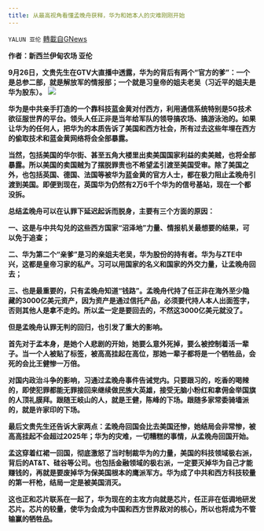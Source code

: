 ```yaml
---
title: 从最高视角看懂孟晚舟获释，华为和她本人的灾难刚刚开始
---
```

`YALUN 亚伦` [轉載自GNews](https://gnews.org/zh-hans/1559364/)

**作者：新西兰伊甸农场 亚伦**



**9月26日，文贵先生在GTV大直播中透露，华为的背后有两个“官方的爹”：一个是总参二部，就是解放军的情报部；一个就是习皇帝的姐夫老吴（习近平的姐夫是华为股东）。**
![](https://assets.gnews.org/wp-content/uploads/2021/09/b128-84c62b02f53041f1078482bf28b2e8b4.png)


**华为是中共亲手打造的一个靠科技蓝金黄对付西方，利用通信系统特别是****5G****技术欲征服世界的平台。领头人任正非是当年给军队的领导搞农场、搞游泳池的。如果让华为的任何人，把华为的本质告诉了美国和西方****社会****，所有过去这些年埋在西方的偷取技术和蓝金黄网络将会全部暴露。**

**当然，包括美国的华尔街、甚至五角大楼里出卖美国国家利益的卖美贼，也将全部暴露。所以美国的卖国贼为了摆脱罪责也不希望孟引渡至美国受审。除了美国之外，也包括英国、德国、法国等被华为蓝金黄的官方人士，都在极力阻止孟晚舟引渡到美国。即便到现在，英国华为仍然有****2****万****6****千个华为的信号基站，现在一个都没拆。**

**总结孟晚舟可以在认罪下延迟起诉而脱身，主要有三个方面的原因：**

**一、这是与中共勾兑的这些西方国家“沼泽地”力量、情报机关最想要的结果，可以免于追查；**

**二、华为第二个“亲爹”是习的亲姐夫老吴，华为股份的持有者。华为与****ZTE****中兴，这都是皇帝习家的私产。习可以用国家的名义和国家的外交力量，让孟晚舟回去；**

**三、也是最重要的，只有孟晚舟知道“钱路”。孟晚舟代持了任正非在海外至少隐藏的****3000****亿美元资产，因为资产是通过信托产品，必须要代持人本人出面签字，否则其他人是拿不走的。所以孟一定是要回去的，不然这****3000****亿美元就没了。**

**但是孟晚舟认罪无判的回归，也引发了重大的影响。**

**首先对于孟本身，是她个人悲剧的开始，她要么意外死掉，要么被控制着活一辈子。当一个人被贴了标签，被高高挂起在高位，那她一辈子都将是一个牺牲品，会死的会比王健惨一万倍。**

**对国内政治斗争的影响，习通过孟晚舟事件告诫党内。只要跟习的，吃香的喝辣的，即使犯罪都能无罪接回来继续做民族大英雄，接受无脑小粉红和拿佣金举国旗的人顶礼膜拜。跟随王岐山的人，就是王健，陈峰的下场。跟随多家常委骑墙派的，就是许家印的下场。**

**最后文贵先生还告诉大家两点：孟晚舟回国会比去美国还惨，她结局会非常惨，被高高挂起不会超过****2025****年；华为的灾难，一切糟糕的事情，从孟晚舟回国开始。**

**孟这穿着红裙一回国，彻底激怒了当时制裁华为的力量，美国的科技领域极右派，背后的****AT&T****、硅谷等公司。也包括金融领域的极右派，一定要灭掉华为自己才能赚钱的，再就是要废掉华为保美国根本的鹰派军方。华为成了中共和西方科技较量的第一杆枪，结局一定是被美国消灭。**

**这也正和芯片联系在一起了，华为现在的主攻方向就是芯片，任正非在低调地研发芯片。芯片的较量，使华为会成为中国和西方世界敌对的核心，所以也将成为不管输赢的牺牲品。**
